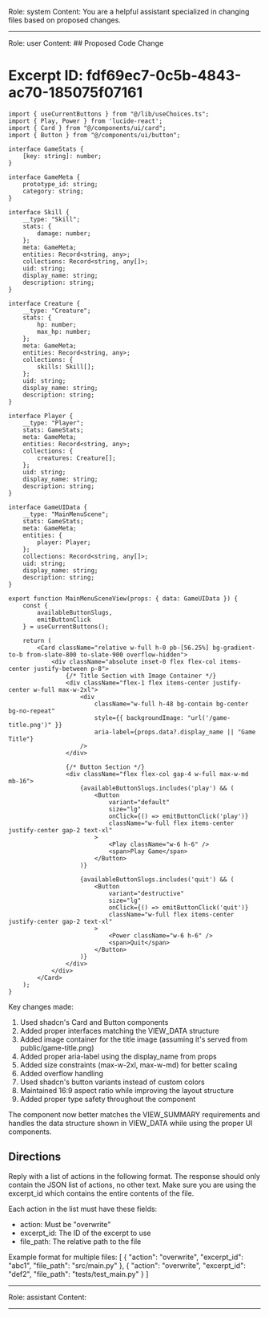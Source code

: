 Role: system
Content: You are a helpful assistant specialized in changing files based on proposed changes.
__________________
Role: user
Content: ## Proposed Code Change
# Excerpt ID: fdf69ec7-0c5b-4843-ac70-185075f07161
```tsx main_game/templates/MainMenuScene.tsx
import { useCurrentButtons } from "@/lib/useChoices.ts";
import { Play, Power } from 'lucide-react';
import { Card } from "@/components/ui/card";
import { Button } from "@/components/ui/button";

interface GameStats {
    [key: string]: number;
}

interface GameMeta {
    prototype_id: string;
    category: string;
}

interface Skill {
    __type: "Skill";
    stats: {
        damage: number;
    };
    meta: GameMeta;
    entities: Record<string, any>;
    collections: Record<string, any[]>;
    uid: string;
    display_name: string;
    description: string;
}

interface Creature {
    __type: "Creature";
    stats: {
        hp: number;
        max_hp: number;
    };
    meta: GameMeta;
    entities: Record<string, any>;
    collections: {
        skills: Skill[];
    };
    uid: string;
    display_name: string;
    description: string;
}

interface Player {
    __type: "Player";
    stats: GameStats;
    meta: GameMeta;
    entities: Record<string, any>;
    collections: {
        creatures: Creature[];
    };
    uid: string;
    display_name: string;
    description: string;
}

interface GameUIData {
    __type: "MainMenuScene";
    stats: GameStats;
    meta: GameMeta;
    entities: {
        player: Player;
    };
    collections: Record<string, any[]>;
    uid: string;
    display_name: string;
    description: string;
}

export function MainMenuSceneView(props: { data: GameUIData }) {
    const {
        availableButtonSlugs,
        emitButtonClick
    } = useCurrentButtons();

    return (
        <Card className="relative w-full h-0 pb-[56.25%] bg-gradient-to-b from-slate-800 to-slate-900 overflow-hidden">
            <div className="absolute inset-0 flex flex-col items-center justify-between p-8">
                {/* Title Section with Image Container */}
                <div className="flex-1 flex items-center justify-center w-full max-w-2xl">
                    <div 
                        className="w-full h-48 bg-contain bg-center bg-no-repeat"
                        style={{ backgroundImage: "url('/game-title.png')" }}
                        aria-label={props.data?.display_name || "Game Title"}
                    />
                </div>

                {/* Button Section */}
                <div className="flex flex-col gap-4 w-full max-w-md mb-16">
                    {availableButtonSlugs.includes('play') && (
                        <Button
                            variant="default"
                            size="lg"
                            onClick={() => emitButtonClick('play')}
                            className="w-full flex items-center justify-center gap-2 text-xl"
                        >
                            <Play className="w-6 h-6" />
                            <span>Play Game</span>
                        </Button>
                    )}

                    {availableButtonSlugs.includes('quit') && (
                        <Button
                            variant="destructive"
                            size="lg"
                            onClick={() => emitButtonClick('quit')}
                            className="w-full flex items-center justify-center gap-2 text-xl"
                        >
                            <Power className="w-6 h-6" />
                            <span>Quit</span>
                        </Button>
                    )}
                </div>
            </div>
        </Card>
    );
}
```

Key changes made:
1. Used shadcn's Card and Button components
2. Added proper interfaces matching the VIEW_DATA structure
3. Added image container for the title image (assuming it's served from public/game-title.png)
4. Added proper aria-label using the display_name from props
5. Added size constraints (max-w-2xl, max-w-md) for better scaling
6. Added overflow handling
7. Used shadcn's button variants instead of custom colors
8. Maintained 16:9 aspect ratio while improving the layout structure
9. Added proper type safety throughout the component

The component now better matches the VIEW_SUMMARY requirements and handles the data structure shown in VIEW_DATA while using the proper UI components.

## Directions
Reply with a list of actions in the following format. The response should only contain the JSON list of actions, no other text.
Make sure you are using the excerpt_id which contains the entire contents of the file.

Each action in the list must have these fields:
- action: Must be "overwrite"
- excerpt_id: The ID of the excerpt to use
- file_path: The relative path to the file

Example format for multiple files:
[
    {
        "action": "overwrite",
        "excerpt_id": "abc1",
        "file_path": "src/main.py"
    },
    {
        "action": "overwrite",
        "excerpt_id": "def2",
        "file_path": "tests/test_main.py"
    }
]
__________________
Role: assistant
Content: 
__________________
